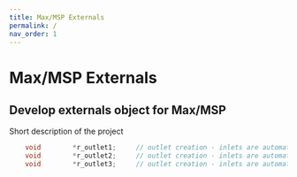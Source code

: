 ```yaml
---
title: Max/MSP Externals
permalink: /
nav_order: 1
---
```


# Max/MSP Externals

## Develop externals object for Max/MSP

Short description of the project


```C
    void        *r_outlet1;		// outlet creation - inlets are automatic, but objects must "own" their own outlets
    void        *r_outlet2;		// outlet creation - inlets are automatic, but objects must "own" their own outlets
    void        *r_outlet3;		// outlet creation - inlets are automatic, but objects must "own" their own outlets
```

